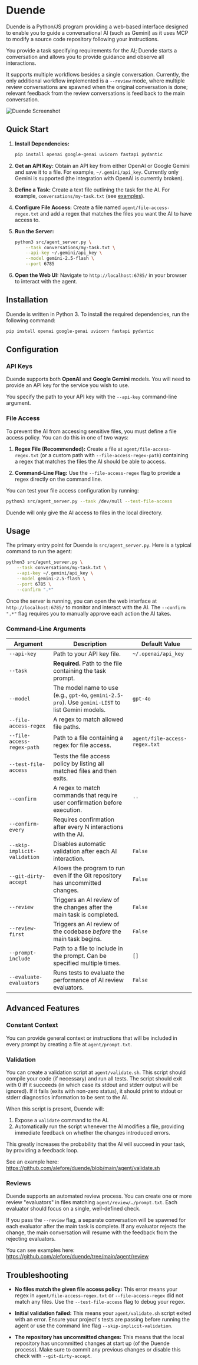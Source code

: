 # Duende

Duende is a Python/JS program providing a web-based interface
designed to enable you to guide a conversational AI (such as Gemini)
as it uses MCP to modify a source code repository
following your instructions.

You provide a task specifying requirements for the AI;
Duende starts a conversation and allows you to provide guidance
and observe all interactions.

It supports multiple workflows besides a single conversation.
Currently, the only additional workflow implemented is a `--review` mode,
where multiple review conversations are spawned
when the original conversation is done;
relevant feedback from the review conversations
is feed back to the main conversation.

![Duende Screenshot](/doc/duende.png?raw=true "Duende Screenshot")

## Quick Start

1.  **Install Dependencies:**
    ```bash
    pip install openai google-genai uvicorn fastapi pydantic
    ```

2.  **Get an API Key:** Obtain an API key from either OpenAI or Google Gemini and save it to a file. For example, `~/.gemini/api_key`.
    Currently only Gemini is supported
    (the integration with OpenAI is currently broken).

3.  **Define a Task:** Create a text file outlining the task for the AI. For example, `conversations/my-task.txt`
    (see [examples](https://github.com/alefore/duende/tree/main/conversations)).

4.  **Configure File Access:** Create a file named `agent/file-access-regex.txt` and add a regex that matches the files you want the AI to have access to.

5.  **Run the Server:**
    ```bash
    python3 src/agent_server.py \
        --task conversations/my-task.txt \
        --api-key ~/.gemini/api_key \
        --model gemini-2.5-flash \
        --port 6785
    ```

6.  **Open the Web UI:** Navigate to `http://localhost:6785/` in your browser to interact with the agent.

## Installation

Duende is written in Python 3. To install the required dependencies, run the following command:

```bash
pip install openai google-genai uvicorn fastapi pydantic
```

## Configuration

### API Keys

Duende supports both **OpenAI** and **Google Gemini** models.
You will need to provide an API key for the service you wish to use.

You specify the path to your API key with the `--api-key` command-line argument.

### File Access

To prevent the AI from accessing sensitive files,
you must define a file access policy.
You can do this in one of two ways:

1.  **Regex File (Recommended):** Create a file at `agent/file-access-regex.txt` (or a custom path with `--file-access-regex-path`) containing a regex that matches the files the AI should be able to access.

2.  **Command-Line Flag:** Use the `--file-access-regex` flag to provide a regex directly on the command line.

You can test your file access configuration by running:
```bash
python3 src/agent_server.py --task /dev/null --test-file-access
```

Duende will only give the AI access to files in the local directory.

## Usage

The primary entry point for Duende is `src/agent_server.py`. Here is a typical command to run the agent:

```bash
python3 src/agent_server.py \
    --task conversations/my-task.txt \
    --api-key ~/.gemini/api_key \
    --model gemini-2.5-flash \
    --port 6785 \
    --confirm ".*"
```

Once the server is running, you can open the web interface at `http://localhost:6785/` to monitor and interact with the AI. The `--confirm ".*"` flag requires you to manually approve each action the AI takes.

### Command-Line Arguments

| Argument                     | Description                                                                                               | Default Value                |
| ---------------------------- | --------------------------------------------------------------------------------------------------------- | ---------------------------- |
| `--api-key`                  | Path to your API key file.                                                                                | `~/.openai/api_key`          |
| `--task`                     | **Required.** Path to the file containing the task prompt.                                                |                              |
| `--model`                    | The model name to use (e.g., `gpt-4o`, `gemini-2.5-pro`). Use `gemini-LIST` to list Gemini models.           | `gpt-4o`                     |
| `--file-access-regex`        | A regex to match allowed file paths.                                                                      |                              |
| `--file-access-regex-path`   | Path to a file containing a regex for file access.                                                        | `agent/file-access-regex.txt`|
| `--test-file-access`         | Tests the file access policy by listing all matched files and then exits.                                 |                              |
| `--confirm`                  | A regex to match commands that require user confirmation before execution.                                | `''`                         |
| `--confirm-every`            | Requires confirmation after every N interactions with the AI.                                             |                              |
| `--skip-implicit-validation` | Disables automatic validation after each AI interaction.                                                  | `False`                      |
| `--git-dirty-accept`         | Allows the program to run even if the Git repository has uncommitted changes.                             | `False`                      |
| `--review`                   | Triggers an AI review of the changes after the main task is completed.                                    | `False`                      |
| `--review-first`             | Triggers an AI review of the codebase *before* the main task begins.                                      | `False`                      |
| `--prompt-include`           | Path to a file to include in the prompt. Can be specified multiple times.                                 | `[]`                         |
| `--evaluate-evaluators`      | Runs tests to evaluate the performance of AI review evaluators.                                           | `False`                      |

## Advanced Features

### Constant Context

You can provide general context or instructions that will be included in every prompt by creating a file at `agent/prompt.txt`.

### Validation

You can create a validation script at `agent/validate.sh`.
This script should compile your code (if necessary) and run all tests.
The script should exit with 0 iff it succeeds
(in which case its stdout and stderr output will be ignored).
If it fails (exits with non-zero status),
it should print to stdout or stderr diagnostics information
to be sent to the AI.

When this script is present, Duende will:

1.  Expose a `validate` command to the AI.
2.  Automatically run the script whenever the AI modifies a file, providing immediate feedback on whether the changes introduced errors.

This greatly increases the probability that the AI will succeed in your task,
by providing a feedback loop.

See an example here: https://github.com/alefore/duende/blob/main/agent/validate.sh

### Reviews

Duende supports an automated review process.
You can create one or more review "evaluators" in files matching `agent/review/…/prompt.txt`.
Each evaluator should focus on a single, well-defined check.

If you pass the `--review` flag, a separate conversation will be spawned for each evaluator after the main task is complete.
If any evaluator rejects the change, the main conversation will resume with the feedback from the rejecting evaluators.

You can see examples here: https://github.com/alefore/duende/tree/main/agent/review

## Troubleshooting

*   **No files match the given file access policy:**
    This error means your regex in `agent/file-access-regex.txt` or `--file-access-regex` did not match any files.
    Use the `--test-file-access` flag to debug your regex.

*   **Initial validation failed:**
    This means your `agent/validate.sh` script exited with an error.
    Ensure your project's tests are passing before running the agent
    or use the command line flag `--skip-implicit-validation`.

*   **The repository has uncommitted changes:**
    This means that the local repository has uncommitted changes
    at start up (of the Duende process).
    Make sure to commit any previous changes
    or disable this check with `--git-dirty-accept`.
